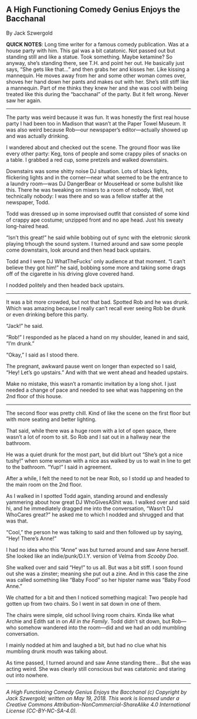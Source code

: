 ## A High Functioning Comedy Genius Enjoys the Bacchanal

By Jack Szwergold

**QUICK NOTES**: Long time writer for a famous comedy publication. Was at a house party with him. This gal was a bit catatonic. Not passed out but standing still and like a statue. Took something. Maybe ketamine? So anyway, she’s standing there, see T.H. and point her out. He basically just says, “She gets like that…” and then grabs her and kisses her. Like kissing a mannequin. He moves away from her and some other woman comes over, shoves her hand down her pants and makes out with her. She’s still stiff like a mannequin. Part of me thinks they knew her and she was cool with being treated like this during the “bacchanal” of the party. But it felt wrong. Never saw her again.

***

The party was weird because it was fun. It was honestly the first real house party I had been too in Madison that wasn’t at the Paper Towel Museum. It was also weird because Rob—our newspaper’s editor—actually showed up and was actually drinking.

I wandered about and checked out the scene. The ground floor was like every other party: Keg, tons of people and some crappy piles of snacks on a table. I grabbed a red cup, some pretzels and walked downstairs.

Downstairs was some shitty noise DJ situation. Lots of black lights, flickering lights and in the corner—near what seemed to be the entrance to a laundry room—was DJ DangerBear or MouseHead or some bullshit like this. There he was tweaking on mixers to a room of nobody. Well, not technically nobody: I was there and so was a fellow staffer at the newspaper, Todd.

Todd was dressed up in some improvised outfit that consisted of some kind of crappy ape costume; unzipped front and no ape head. Just his sweaty long-haired head.

“Isn’t this great!” he said while bobbing out of sync with the eletronic skronk playing trhough the sound system. I turned around and saw some people come downstairs, look around and then head back upstairs.

Todd and I were DJ WhatTheFucks’ only audience at that moment. “I can’t believe they got him!” he said, bobbing some more and taking some drags off of the cigarette in his driving glove covered hand.

I nodded politely and then headed back upstairs.

***

It was a bit more crowded, but not that bad. Spotted Rob and he was drunk. Which was amazing because I really can’t recall ever seeing Rob be drunk or even drinking before this party.

“Jack!” he said.

“Rob!” I responded as he placed a hand on my shoulder, leaned in and said, “I’m drunk.”

“Okay,” I said as I stood there.

The pregnant, awkward pause went on longer than expected so I said, “Hey! Let’s go upstairs.” And with that we went ahead and headed upstairs.

Make no mistake, this wasn’t a romantic invitation by a long shot. I just needed a change of pace and needed to see what was happening on the 2nd floor of this house.

***

The second floor was pretty chill. Kind of like the scene on the first floor but with more seating and better lighting.

That said, while there was a huge room with a lot of open space, there wasn’t a lot of room to sit. So Rob and I sat out in a hallway near the bathroom.

He was a quiet drunk for the most part, but did blurt out “She’s got a nice tushy!” when some woman with a nice ass walked by us to wait in line to get to the bathroom. “Yup!” I said in agreement.

After a while, I felt the need to not be near Rob, so I stodd up and headed to the main room on the 2nd floor.

As I walked in I spotted Todd again, standing around and endlessly yammering about how great DJ WhoGivesAShit was. I walked over and said hi, and he immediately dragged me into the conversation, “Wasn’t DJ WhoCares great?” he asked me to which I nodded and shrugged and that was that.

“Cool,” the person he was talking to said and then followed up by saying, “Hey! There’s Anne!”

I had no idea who this “Anne” was but turned around and saw Anne herself. She looked like an indie/punk/D.I.Y. version of Velma from *Scooby Doo*.

She walked over and said “Hey!” to us all. But was a bit stiff. I soon found out she was a zinster; meaning she put out a zine. And in this case the zine was called something like “Baby Food” so her hipster name was “Baby Food Anne.”

We chatted for a bit and then I noticed something magical: Two people had gotten up from two chairs. So I went in sat down in one of them.

The chairs were simple, old school living room chairs. Kinda like what Archie and Edith sat in on *All in the Family*. Todd didn’t sit down, but Rob—who somehow wandered into the room—did and we had an odd mumbling conversation.

I mainly nodded at him and laughed a bit, but had no clue what his mumbling drunk mouth was talking about.

As time passed, I turned around and saw Anne standing there… But she was acting weird. She was clearly still conscious but was catatonic and staring out into nowhere.

***

*A High Functioning Comedy Genius Enjoys the Bacchanal (c) Copyright by Jack Szwergold; written on May 19, 2018. This work is licensed under a Creative Commons Attribution-NonCommercial-ShareAlike 4.0 International License (CC-BY-NC-SA-4.0).*